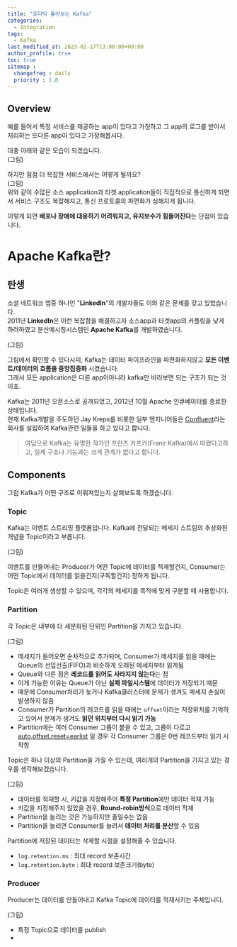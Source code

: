 ```yaml
---
title: "호다닥 톺아보는 Kafka"
categories: 
  - Integration
tags:
  - Kafka
last_modified_at: 2023-02-17T13:00:00+09:00
author_profile: true
toc: true
sitemap :
  changefreq : daily
  priority : 1.0
---
```


## Overview
예를 들어서 특정 서비스를 제공하는 app이 있다고 가정하고 그 app의 로그를 받아서 처리하는 또다른 app이 있다고 가정해봅시다.  

대충 아래와 같은 모습이 되겠습니다.  
(그림)

하지만 점점 더 복잡한 서비스에서는 어떻게 될까요?  
(그림)  
위와 같이 수많은 소스 application과 타겟 application들이 직접적으로 통신하게 되면서 서비스 구조도 복잡해지고, 통신 프로토콜의 파편화가 심해지게 됩니다.  

이렇게 되면 **배포나 장애에 대응하기 어려워지고, 유지보수가 힘들어진다**는 단점이 있습니다.  

# Apache Kafka란?
## 탄생
소셜 네트워크 앱중 하나인 "**LinkedIn**"의 개발자들도 이와 같은 문제를 갖고 있었습니다.  
2011년 **LinkedIn**은 이런 복잡함을 해결하고자 소스app과 타겟app의 커플링을 낮게 하려하였고 분산메시징시스템인 **Apache Kafka**를 개발하였습니다.  

(그림)  

그림에서 확인할 수 있다시피, Kafka는 데이터 파이프라인을 파편화하지않고 **모든 이벤트/데이터의 흐름을 중앙집중화** 시켰습니다.   
그래서 모든 application은 다른 app이아니라 kafka만 바라보면 되는 구조가 되는 것이죠.  

Kafka는 2011년 오픈소스로 공개되었고, 2012년 10월 Apache 인큐베이터를 종료한 상태입니다.  
현재 Kafka개발을 주도하던 Jay Kreps를 비롯한 일부 엔지니어들은 [Confluent](https://www.confluent.io/)라는 회사를 설립하여 Kafka관련 일들을 하고 있다고 합니다.  

>여담으로 Kafka는 유명한 작가인 프란츠 카프카(Franz Kafka)에서 따왔다고하고, 실제 구조나 기능과는 크게 관계가 없다고 합니다.  

## Components
그럼 Kafka가 어떤 구조로 이뤄져있는지 살펴보도록 하겠습니다.  

### Topic
Kafka는 이벤트 스트리밍 플랫폼입니다. Kafka에 전달되는 메세지 스트림의 추상화된 개념을 Topic이라고 부릅니다.  

(그림)

이벤트를 만들어내는 Producer가 어떤 Topic에 데이터를 적재할건지, Consumer는 어떤 Topic에서 데이터를 읽을건지(구독할건지) 정하게 됩니다.  

Topic은 여러개 생성할 수 있으며, 각각의 메세지를 목적에 맞게 구분할 때 사용합니다.  

### Partition
각 Topic은 내부에 더 세분화된 단위인 Partition을 가지고 있습니다.  

(그림)  

- 메세지가 들어오면 순차적으로 추가되며, Consumer가 메세지를 읽을 때에는 Queue의 선입선출(FIFO)과 비슷하게 오래된 메세지부터 읽게됨
- Queue와 다른 점은 **레코드를 읽어도 사라지지 않는다**는 점
- 이게 가능한 이유는 Queue가 아닌 **실제 파일시스템**에 데이터가 저장되기 때문
- 때문에 Consumer처리가 늦거나 Kafka클러스터에 문제가 생겨도 메세지 손실이 발생하지 않음
- Consumer가 Partition의 레코드를 읽을 때에는 `offset`이라는 저장위치를 기억하고 있어서 문제가 생겨도 **읽던 위치부터 다시 읽기 가능**
- Partition에는 여러 Consumer 그룹이 붙을 수 있고, 그룹이 다르고 [auto.offset.reset=earlist](https://kafka.apache.org/documentation/#consumerconfigs_auto.offset.reset) 일 경우 각 Consumer 그룹은 0번 레코드부터 읽기 시작함  

Topic은 하나 이상의 Partition을 가질 수 있는데, 여러개의 Partition을 가지고 있는 경우를 생각해보겠습니다.  

(그림)

- 데이터를 적재할 시, 키값을 지정해주어 **특정 Partition**에만 데이터 적재 가능
- 키값을 지정해주지 않았을 경우, **Round-robin방식**으로 데이터 적재
- Partition을 늘리는 것은 가능하지만 줄일수는 없음
- Partition을 늘리면 Consumer를 늘려서 **데이터 처리를 분산**할 수 있음

Partition에 저장된 데이터는 삭제할 시점을 설정해줄 수 있습니다.  
- `log.retention.ms` : 최대 record 보존시간
- `log.retention.byte` : 최대 record 보존크기(byte)

### Producer
Producer는 데이터를 만들어내고 Kafka Topic에 데이터를 적재시키는 주체입니다.  

(그림)

- 특정 Topic으로 데이터를 publish
- 